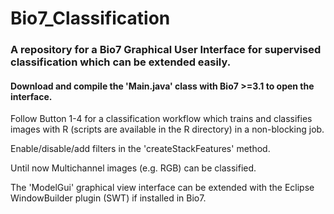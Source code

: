 # Bio7_Classification

### A repository for a Bio7 Graphical User Interface for supervised classification which can be extended easily.

#### Download and compile the 'Main.java' class with Bio7 >=3.1 to open the interface.

Follow Button 1-4 for a classification workflow which trains and classifies images with R (scripts
are available in the R directory) in a non-blocking job.
 
Enable/disable/add filters in the 'createStackFeatures' method.

Until now Multichannel images (e.g. RGB) can be classified.

The 'ModelGui' graphical view interface can be extended with the Eclipse WindowBuilder plugin (SWT) if installed in Bio7.